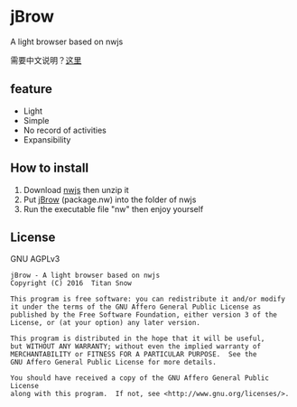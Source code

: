 # jBrow
A light browser based on nwjs

需要中文说明？[这里](README_ZH.md)

## feature
* Light
* Simple
* No record of activities
* Expansibility

## How to install
1. Download [nwjs](http://nwjs.io/) then unzip it
2. Put [jBrow](https://github.com/TitanSnow/jBrow/releases) (package.nw) into the folder of nwjs
3. Run the executable file "nw" then enjoy yourself

## License
GNU AGPLv3

    jBrow - A light browser based on nwjs
    Copyright (C) 2016  Titan Snow

    This program is free software: you can redistribute it and/or modify
    it under the terms of the GNU Affero General Public License as
    published by the Free Software Foundation, either version 3 of the
    License, or (at your option) any later version.

    This program is distributed in the hope that it will be useful,
    but WITHOUT ANY WARRANTY; without even the implied warranty of
    MERCHANTABILITY or FITNESS FOR A PARTICULAR PURPOSE.  See the
    GNU Affero General Public License for more details.

    You should have received a copy of the GNU Affero General Public License
    along with this program.  If not, see <http://www.gnu.org/licenses/>.
